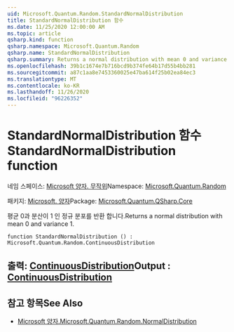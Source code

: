```yaml
---
uid: Microsoft.Quantum.Random.StandardNormalDistribution
title: StandardNormalDistribution 함수
ms.date: 11/25/2020 12:00:00 AM
ms.topic: article
qsharp.kind: function
qsharp.namespace: Microsoft.Quantum.Random
qsharp.name: StandardNormalDistribution
qsharp.summary: Returns a normal distribution with mean 0 and variance 1.
ms.openlocfilehash: 39b1c1674e7b716bcd9b374fe64b17d55b4bb281
ms.sourcegitcommit: a87c1aa8e7453360025e47ba614f25b02ea84ec3
ms.translationtype: MT
ms.contentlocale: ko-KR
ms.lasthandoff: 11/26/2020
ms.locfileid: "96226352"
---
```

# <a name="standardnormaldistribution-function"></a><span data-ttu-id="918f9-102">StandardNormalDistribution 함수</span><span class="sxs-lookup"><span data-stu-id="918f9-102">StandardNormalDistribution function</span></span>

<span data-ttu-id="918f9-103">네임 스페이스: [Microsoft 양자. 무작위](xref:Microsoft.Quantum.Random)</span><span class="sxs-lookup"><span data-stu-id="918f9-103">Namespace: [Microsoft.Quantum.Random](xref:Microsoft.Quantum.Random)</span></span>

<span data-ttu-id="918f9-104">패키지: [Microsoft. 양자](https://nuget.org/packages/Microsoft.Quantum.QSharp.Core)</span><span class="sxs-lookup"><span data-stu-id="918f9-104">Package: [Microsoft.Quantum.QSharp.Core](https://nuget.org/packages/Microsoft.Quantum.QSharp.Core)</span></span>


<span data-ttu-id="918f9-105">평균 0과 분산이 1 인 정규 분포를 반환 합니다.</span><span class="sxs-lookup"><span data-stu-id="918f9-105">Returns a normal distribution with mean 0 and variance 1.</span></span>

```qsharp
function StandardNormalDistribution () : Microsoft.Quantum.Random.ContinuousDistribution
```


## <a name="output--continuousdistribution"></a><span data-ttu-id="918f9-106">출력: [ContinuousDistribution](xref:Microsoft.Quantum.Random.ContinuousDistribution)</span><span class="sxs-lookup"><span data-stu-id="918f9-106">Output : [ContinuousDistribution](xref:Microsoft.Quantum.Random.ContinuousDistribution)</span></span>



## <a name="see-also"></a><span data-ttu-id="918f9-107">참고 항목</span><span class="sxs-lookup"><span data-stu-id="918f9-107">See Also</span></span>

- [<span data-ttu-id="918f9-108">Microsoft 양자.</span><span class="sxs-lookup"><span data-stu-id="918f9-108">Microsoft.Quantum.Random.NormalDistribution</span></span>](xref:Microsoft.Quantum.Random.NormalDistribution)